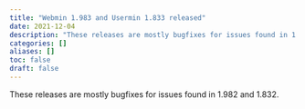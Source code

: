 ```yaml
---
title: "Webmin 1.983 and Usermin 1.833 released"
date: 2021-12-04
description: "These releases are mostly bugfixes for issues found in 1.982 and 1.832."
categories: []
aliases: []
toc: false
draft: false
---
```

These releases are mostly bugfixes for issues found in 1.982 and 1.832.
